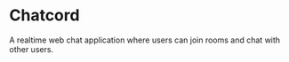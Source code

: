 # Chatcord

A realtime web chat application where users can join rooms and chat with other users.


